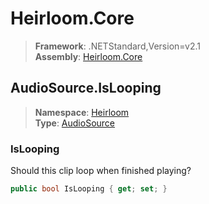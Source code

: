 # Heirloom.Core

> **Framework**: .NETStandard,Version=v2.1  
> **Assembly**: [Heirloom.Core][0]  

## AudioSource.IsLooping

> **Namespace**: [Heirloom][0]  
> **Type**: [AudioSource][1]  

### IsLooping

Should this clip loop when finished playing?

```cs
public bool IsLooping { get; set; }
```

[0]: ../../../Heirloom.Core.md
[1]: ../AudioSource.md

